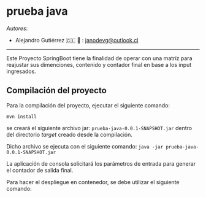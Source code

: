 # prueba java

*Autores*:

-	Alejandro Gutiérrez :chile:
     :speech_balloon: : janodevg@outlook.cl

---
Este Proyecto SpringBoot tiene la finalidad de operar con una matríz para reajustar sus dimenciones, contenido y contador final en base a los input ingresados.

## Compilación del proyecto
Para la compilación del proyecto, ejecutar el siguiente comando:

    mvn install

se creará el siguiente archivo jar: `prueba-java-0.0.1-SNAPSHOT.jar` dentro del directorio *target* creado desde la compilación.

Dicho archivo se ejecuta con el siguiente comando: `java -jar prueba-java-0.0.1-SNAPSHOT.jar`

La aplicación de consola solicitará los parámetros de entrada para generar el contador de salida final.

Para hacer el despliegue en contenedor, se debe utilizar el siguiente comando: 
